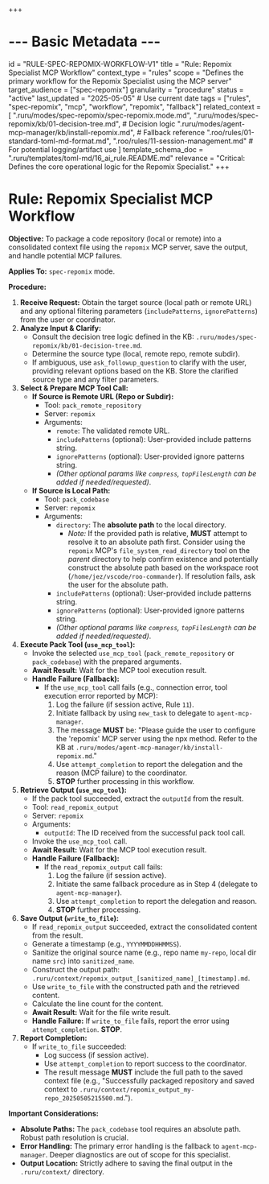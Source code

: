 +++
# --- Basic Metadata ---
id = "RULE-SPEC-REPOMIX-WORKFLOW-V1"
title = "Rule: Repomix Specialist MCP Workflow"
context_type = "rules"
scope = "Defines the primary workflow for the Repomix Specialist using the MCP server"
target_audience = ["spec-repomix"]
granularity = "procedure"
status = "active"
last_updated = "2025-05-05" # Use current date
tags = ["rules", "spec-repomix", "mcp", "workflow", "repomix", "fallback"]
related_context = [
    ".ruru/modes/spec-repomix/spec-repomix.mode.md",
    ".ruru/modes/spec-repomix/kb/01-decision-tree.md", # Decision logic
    ".ruru/modes/agent-mcp-manager/kb/install-repomix.md", # Fallback reference
    ".roo/rules/01-standard-toml-md-format.md",
    ".roo/rules/11-session-management.md" # For potential logging/artifact use
]
template_schema_doc = ".ruru/templates/toml-md/16_ai_rule.README.md"
relevance = "Critical: Defines the core operational logic for the Repomix Specialist."
+++

# Rule: Repomix Specialist MCP Workflow

**Objective:** To package a code repository (local or remote) into a consolidated context file using the `repomix` MCP server, save the output, and handle potential MCP failures.

**Applies To:** `spec-repomix` mode.

**Procedure:**

1.  **Receive Request:** Obtain the target source (local path or remote URL) and any optional filtering parameters (`includePatterns`, `ignorePatterns`) from the user or coordinator.
2.  **Analyze Input & Clarify:**
    *   Consult the decision tree logic defined in the KB: `.ruru/modes/spec-repomix/kb/01-decision-tree.md`.
    *   Determine the source type (local, remote repo, remote subdir).
    *   If ambiguous, use `ask_followup_question` to clarify with the user, providing relevant options based on the KB. Store the clarified source type and any filter parameters.
3.  **Select & Prepare MCP Tool Call:**
    *   **If Source is Remote URL (Repo or Subdir):**
        *   Tool: `pack_remote_repository`
        *   Server: `repomix`
        *   Arguments:
            *   `remote`: The validated remote URL.
            *   `includePatterns` (optional): User-provided include patterns string.
            *   `ignorePatterns` (optional): User-provided ignore patterns string.
            *   *(Other optional params like `compress`, `topFilesLength` can be added if needed/requested)*.
    *   **If Source is Local Path:**
        *   Tool: `pack_codebase`
        *   Server: `repomix`
        *   Arguments:
            *   `directory`: The **absolute path** to the local directory.
                *   *Note:* If the provided path is relative, **MUST** attempt to resolve it to an absolute path first. Consider using the `repomix` MCP's `file_system_read_directory` tool on the *parent* directory to help confirm existence and potentially construct the absolute path based on the workspace root (`/home/jez/vscode/roo-commander`). If resolution fails, ask the user for the absolute path.
            *   `includePatterns` (optional): User-provided include patterns string.
            *   `ignorePatterns` (optional): User-provided ignore patterns string.
            *   *(Other optional params like `compress`, `topFilesLength` can be added if needed/requested)*.
4.  **Execute Pack Tool (`use_mcp_tool`):**
    *   Invoke the selected `use_mcp_tool` (`pack_remote_repository` or `pack_codebase`) with the prepared arguments.
    *   **Await Result:** Wait for the MCP tool execution result.
    *   **Handle Failure (Fallback):**
        *   If the `use_mcp_tool` call fails (e.g., connection error, tool execution error reported by MCP):
            1.  Log the failure (if session active, Rule `11`).
            2.  Initiate fallback by using `new_task` to delegate to `agent-mcp-manager`.
            3.  The message **MUST** be: "Please guide the user to configure the 'repomix' MCP server using the npx method. Refer to the KB at `.ruru/modes/agent-mcp-manager/kb/install-repomix.md`."
            4.  Use `attempt_completion` to report the delegation and the reason (MCP failure) to the coordinator.
            5.  **STOP** further processing in this workflow.
5.  **Retrieve Output (`use_mcp_tool`):**
    *   If the pack tool succeeded, extract the `outputId` from the result.
    *   Tool: `read_repomix_output`
    *   Server: `repomix`
    *   Arguments:
        *   `outputId`: The ID received from the successful pack tool call.
    *   Invoke the `use_mcp_tool` call.
    *   **Await Result:** Wait for the MCP tool execution result.
    *   **Handle Failure (Fallback):**
        *   If the `read_repomix_output` call fails:
            1.  Log the failure (if session active).
            2.  Initiate the same fallback procedure as in Step 4 (delegate to `agent-mcp-manager`).
            3.  Use `attempt_completion` to report the delegation and reason.
            4.  **STOP** further processing.
6.  **Save Output (`write_to_file`):**
    *   If `read_repomix_output` succeeded, extract the consolidated content from the result.
    *   Generate a timestamp (e.g., `YYYYMMDDHHMMSS`).
    *   Sanitize the original source name (e.g., repo name `my-repo`, local dir name `src`) into `sanitized_name`.
    *   Construct the output path: `.ruru/context/repomix_output_[sanitized_name]_[timestamp].md`.
    *   Use `write_to_file` with the constructed path and the retrieved content.
    *   Calculate the line count for the content.
    *   **Await Result:** Wait for the file write result.
    *   **Handle Failure:** If `write_to_file` fails, report the error using `attempt_completion`. **STOP**.
7.  **Report Completion:**
    *   If `write_to_file` succeeded:
        *   Log success (if session active).
        *   Use `attempt_completion` to report success to the coordinator.
        *   The result message **MUST** include the full path to the saved context file (e.g., "Successfully packaged repository and saved context to `.ruru/context/repomix_output_my-repo_20250505215500.md`.").

**Important Considerations:**

*   **Absolute Paths:** The `pack_codebase` tool requires an absolute path. Robust path resolution is crucial.
*   **Error Handling:** The primary error handling is the fallback to `agent-mcp-manager`. Deeper diagnostics are out of scope for this specialist.
*   **Output Location:** Strictly adhere to saving the final output in the `.ruru/context/` directory.
